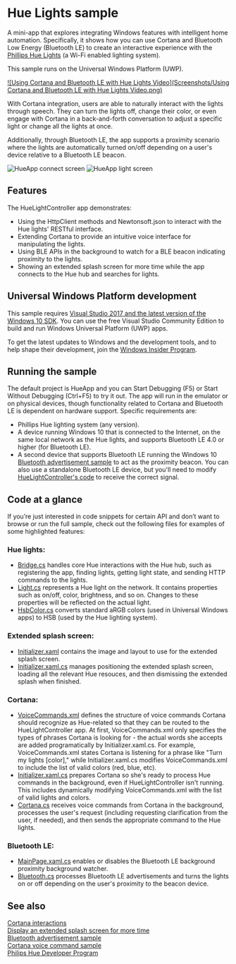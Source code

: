 ﻿---
topic: sample
languages:
- csharp
products:
- windows
- uwp
statusNotificationTargets:
- codefirst
---

<!---
  category: DevicesSensorsAndPower SpeechAndCortana
-->

# Hue Lights sample

A mini-app that explores integrating Windows features with intelligent home automation. Specifically, it shows how you can use Cortana and 
Bluetooth Low Energy (Bluetooth LE) to create an interactive experience with the [Phillips Hue Lights](http://meethue.com) (a Wi-Fi enabled lighting system). 

This sample runs on the Universal Windows Platform (UWP). 

[![Using Cortana and Bluetooth LE with Hue Lights Video](Screenshots/Using Cortana and Bluetooth LE with Hue Lights Video.png)](https://channel9.msdn.com/Blogs/One-Dev-Minute/Using-Cortana-and-Bluetooth-LE-with-Hue-Lights "Channel 9 One Dev Minute video - Click to Watch")

With Cortana integration, users are able to naturally interact with the lights through speech. They can turn the lights off, change their color, or even engage with Cortana in a back-and-forth conversation to adjust a specific light or change all the lights at once. 

Additionally, through Bluetooth LE, the app supports a proximity scenario where the lights are automatically turned on/off depending on a user's device relative to a Bluetooth LE beacon. 

![HueApp connect screen](Screenshots/Connecting.png)
![HueApp light screen](Screenshots/HueApp.png)

## Features

The HueLightController app demonstrates:
    
* Using the HttpClient methods and Newtonsoft.json to interact with the Hue lights' RESTful interface. 
* Extending Cortana to provide an intuitive voice interface for manipulating the lights.
* Using BLE APIs in the background to watch for a BLE beacon indicating proximity to the lights. 
* Showing an extended splash screen for more time while the app connects to the Hue hub and searches for lights. 

## Universal Windows Platform development

This sample requires [Visual Studio 2017 and the latest version of the Windows 10 SDK](http://go.microsoft.com/fwlink/?LinkID=280676). You can use the free Visual Studio Community Edition to build and run Windows Universal Platform (UWP) apps. 

To get the latest updates to Windows and the development tools, and to help shape their development, join 
the [Windows Insider Program](https://insider.windows.com).

## Running the sample

The default project is HueApp and you can Start Debugging (F5) or Start Without Debugging (Ctrl+F5) to try it out. The app will run in the emulator or on physical devices, though functionality related to Cortana and Bluetooth LE is dependent on hardware support. Specific requirements are:
* Phillips Hue lighting system (any version).
* A device running Windows 10 that is connected to the Internet, on the same local network as the Hue lights, and supports Bluetooth LE 4.0 or higher (for Bluetooth LE).  
* A second device that supports Bluetooth LE running the Windows 10 [Bluetooth advertisement sample](http://go.microsoft.com/fwlink/p/?LinkId=619990) to act as the proximity beacon. You can also use a standalone Bluetooth LE device, but you'll need to modify [HueLightController's code](HueApp/MainPage.xaml.cs#L98) to receive the correct signal. 

## Code at a glance

If you’re just interested in code snippets for certain API and don’t want to browse or run the full sample, check out the following files for examples of some highlighted features:

### Hue lights: 
* [Bridge.cs](HueLibrary/Bridge.cs#L25) handles core Hue interactions with the Hue hub, such as registering the app, finding lights, getting light state, and sending HTTP commands to the lights. 
* [Light.cs](HueLibrary/Light.cs#L25) represents a Hue light on the network. It contains properties such as on/off, color, brightness, and so on. Changes to these properties will be reflected on the actual light.  
* [HsbColor.cs](HueLibrary/HsbColor.cs#L25) converts standard aRGB colors (used in Universal Windows apps) to HSB (used by the Hue lighting system). 

### Extended splash screen: 
* [Initializer.xaml](HueApp/Initializer.xaml#L21) contains the image and layout to use for the extended splash screen. 
* [Initializer.xaml.cs](HueApp/Initializer.xaml.cs#L25) manages positioning the extended splash screen, loading all the relevant Hue resouces, and then dismissing the extended splash when finished.

### Cortana: 
* [VoiceCommands.xml](HueApp/VoiceCommands.xml) defines the structure of voice commands Cortana should recognize as Hue-related so that they can be routed to the HueLightController app. At first, VoiceCommands.xml only specifies the types of phrases Cortana is looking for - the actual words she accepts are added programatically by Initializer.xaml.cs. For example, VoiceCommands.xml states Cortana is listening for a phrase like "Turn my lights [color]," while Initializer.xaml.cs modifies VoiceCommands.xml to include the list of valid colors (red, blue, etc). 
* [Initializer.xaml.cs](HueApp/Initializer.xaml.cs#L25) prepares Cortana so she's ready to process Hue commands in the background, even if HueLightController isn't running. This includes dynamically modifying VoiceCommands.xml with the list of valid lights and colors. 
* [Cortana.cs](HueBackground/Cortana.cs#L25) receives voice commands from Cortana in the background, processes the user's request (including requesting clarification from the user, if needed), and then sends the appropriate command to the Hue lights. 

### Bluetooth LE: 
* [MainPage.xaml.cs](HueApp/MainPage.xaml.cs#L25) enables or disables the Bluetooth LE background proximity background watcher.
* [Bluetooth.cs](HueBackground/Bluetooth.cs#L25) processes Bluetooth LE advertisements and turns the lights on or off depending on the user's proximity to the beacon device.

## See also 

[Cortana interactions](https://msdn.microsoft.com/library/windows/apps/mt185598.aspx)  
[Display an extended splash screen for more time](https://msdn.microsoft.com/library/windows/apps/mt187309.aspx)  
[Bluetooth advertisement sample](http://go.microsoft.com/fwlink/p/?LinkId=619990)  
[Cortana voice command sample](http://go.microsoft.com/fwlink/p/?LinkId=619899)  
[Philips Hue Developer Program](http://www.developers.meethue.com/)
